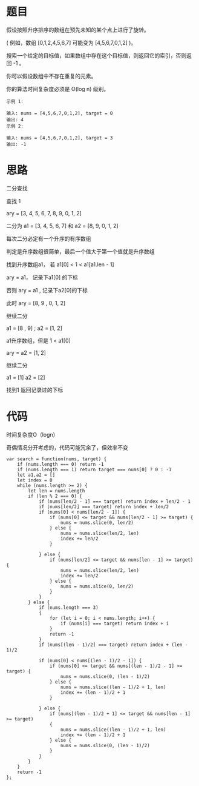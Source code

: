 # 题目

假设按照升序排序的数组在预先未知的某个点上进行了旋转。

( 例如，数组 [0,1,2,4,5,6,7] 可能变为 [4,5,6,7,0,1,2] )。

搜索一个给定的目标值，如果数组中存在这个目标值，则返回它的索引，否则返回 -1 。

你可以假设数组中不存在重复的元素。

你的算法时间复杂度必须是 O(log n) 级别。

```
示例 1:

输入: nums = [4,5,6,7,0,1,2], target = 0
输出: 4
示例 2:

输入: nums = [4,5,6,7,0,1,2], target = 3
输出: -1
```
# 思路

二分查找

查找 1

ary = [3, 4, 5, 6, 7, 8, 9, 0, 1, 2]

二分为 a1 = [3, 4, 5, 6, 7]  和 a2 = [8, 9, 0, 1, 2]

每次二分必定有一个升序的有序数组

判定是升序数组很简单，最后一个值大于第一个值就是升序数组

找到升序数组a1， 若 a1[0] < 1 < a1[a1.len - 1]

ary = a1， 记录下a1[0] 的下标

否则 ary = a1 , 记录下a2[0]的下标

此时 ary = [8, 9 , 0, 1, 2]

继续二分

a1 = [8 , 9]  ;   a2 = [1, 2]

a1升序数组，但是 1 < a1[0]

ary = a2 = [1, 2]

继续二分

a1 = [1]  a2 = [2]

找到1   返回记录过的下标


# 代码

时间复杂度O（logn）

奇偶情况分开考虑的，代码可能冗余了，但效率不变


```
var search = function(nums, target) {
    if (nums.length === 0) return -1
    if (nums.length === 1) return target === nums[0] ? 0 : -1
    let a1,a2 = []
    let index = 0
    while (nums.length >= 2) {
        let len = nums.length
        if (len % 2 === 0) {
            if (nums[len/2 - 1] === target) return index + len/2 - 1
            if (nums[len/2] === target) return index + len/2
            if (nums[0] < nums[len/2 - 1]) {
                if (nums[0] <= target && nums[len/2 - 1] >= target) {
                    nums = nums.slice(0, len/2)
                } else {
                    nums = nums.slice(len/2, len)
                    index += len/2
                }

            } else {
                if (nums[len/2] <= target && nums[len - 1] >= target) {
                    nums = nums.slice(len/2, len)
                    index += len/2
                } else {
                    nums = nums.slice(0, len/2)
                }
            }
        } else {
            if (nums.length === 3)
            {
                for (let i = 0; i < nums.length; i++) {
                    if (nums[i] === target) return index + i
                }
                return -1
            }
            if (nums[(len - 1)/2] === target) return index + (len - 1)/2

            if (nums[0] < nums[(len - 1)/2 - 1]) {
                if (nums[0] <= target && nums[(len - 1)/2 - 1] >= target) {
                    nums = nums.slice(0, (len - 1)/2)
                } else {
                    nums = nums.slice((len - 1)/2 + 1, len)
                    index += (len - 1)/2 + 1
                }

            } else {
                if (nums[(len - 1)/2 + 1] <= target && nums[len - 1] >= target)
                {
                    nums = nums.slice((len - 1)/2 + 1, len)
                    index += (len - 1)/2 + 1
                } else {
                    nums = nums.slice(0, (len - 1)/2)
                }
            }
        }
    }
    return -1
};
```
